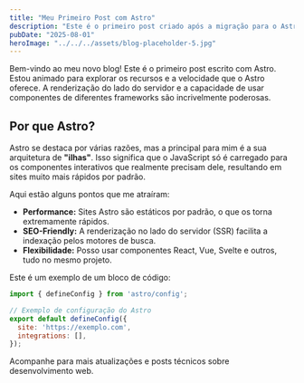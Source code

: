 ```yaml
---
title: "Meu Primeiro Post com Astro"
description: "Este é o primeiro post criado após a migração para o Astro."
pubDate: "2025-08-01"
heroImage: "../../../assets/blog-placeholder-5.jpg"
---
```


Bem-vindo ao meu novo blog! Este é o primeiro post escrito com Astro. Estou animado para explorar os recursos e a velocidade que o Astro oferece. A renderização do lado do servidor e a capacidade de usar componentes de diferentes frameworks são incrivelmente poderosas.

## Por que Astro?

Astro se destaca por várias razões, mas a principal para mim é a sua arquitetura de **"ilhas"**. Isso significa que o JavaScript só é carregado para os componentes interativos que realmente precisam dele, resultando em sites muito mais rápidos por padrão.

Aqui estão alguns pontos que me atraíram:

-   **Performance:** Sites Astro são estáticos por padrão, o que os torna extremamente rápidos.
-   **SEO-Friendly:** A renderização no lado do servidor (SSR) facilita a indexação pelos motores de busca.
-   **Flexibilidade:** Posso usar componentes React, Vue, Svelte e outros, tudo no mesmo projeto.

Este é um exemplo de um bloco de código:

```javascript
import { defineConfig } from 'astro/config';

// Exemplo de configuração do Astro
export default defineConfig({
  site: 'https://exemplo.com',
  integrations: [],
});
```

Acompanhe para mais atualizações e posts técnicos sobre desenvolvimento web.
